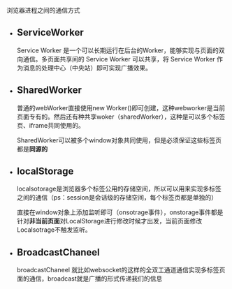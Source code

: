 浏览器进程之间的通信方式

- ## ServiceWorker

  Service Worker 是一个可以长期运行在后台的Worker，能够实现与页面的双向通信。多页面共享间的 Service Worker 可以共享，将 Service Worker 作为消息的处理中心（中央站）即可实现广播效果。

- ## SharedWorker

  普通的webWorker直接使用new Worker()即可创建，这种webworker是当前页面专有的。然后还有种共享woker（sharedWorker），这种是可以多个标签页、iframe共同使用的。

  SharedWorker可以被多个window对象共同使用，但是必须保证这些标签页都是**同源的**

- ## localStorage

  localsotorage是浏览器多个标签公用的存储空间，所以可以用来实现多标签之间的通信（ps：session是会话级的存储空间，每个标签页都是单独的）

  直接在window对象上添加监听即可（onsotrage事件），onstorage事件都是针对**非当前页面**对LocalStorage进行修改时候才出发，当前页面修改Localsotrage不触发监听。

- ## BroadcastChaneel

  broadcastChaneel 就比如websocket的这样的全双工通道通信实现多标签页面的通信，broadcast就是广播的形式传递我们的信息

​	

